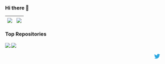### Hi there 👋



| <a href="https://github.com/anuraghazra/github-readme-stats"><img align="center" src="https://github-readme-stats.vercel.app/api?username=InabaTatsuro&show_icons=true&theme=vue&hide_border=true" /></a> | <a href="https://github.com/anuraghazra/github-readme-stats"><img align="center" src="https://github-readme-stats.vercel.app/api/top-langs/?username=InabaTatsuro&layout=compact&theme=vue&hide_border=true" /></a> |
| ------------- | ------------- |

### Top Repositories
<a href="https://github.com/InabaTatsuro/MultiTool-CoT">
  <img align="center" src="https://github-readme-stats.vercel.app/api/pin/?username=anuraghazra&repo=github-readme-stats&theme=vue" />
</a>
<a href="https://github.com/InabaTatsuro/InabaTatsuro.github.io">
  <img align="center" src="https://github-readme-stats.vercel.app/api/pin/?username=anuraghazra&repo=anuraghazra.github.io&theme=vue" />
</a>

<br />
<br />

<a href="https://twitter.com/Ina_pfgt">
  <img align="right" alt="Inaba tatsuro | Twitter" width="21px" src="https://raw.githubusercontent.com/InabaTatsuro/InabaTatsuro/main/assets/twitter.svg" />
</a>

